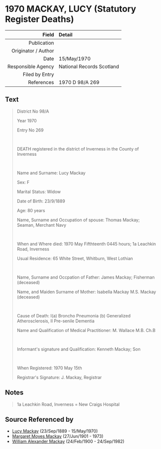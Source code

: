 ﻿---
layout: page
permalink: /sources/s94309804
---

# 1970 MACKAY, LUCY (Statutory Register Deaths)

Field | Detail
---:|:---
Publication | 
Originator / Author | 
Date | 15/May/1970
Responsible Agency | National Records Scotland
Filed by Entry | 
References | 1970 D 98/A 269

## Text

> District No 98/A
>
> Year 1970
>
> Entry No 269
>
> <br/>
>
> DEATH registered in the district of Inverness in the County of Inverness
>
> <br/>
>
> Name and Surname: Lucy Mackay
>
> Sex: F
>
> Marital Status: Widow
>
> Date of Birth: 23/9/1889
>
> Age: 80 years
>
> Name, Surname and Occupation of spouse: Thomas Mackay; Seaman, Merchant Navy
>
> <br/>
>
> When and Where died: 1970 May Fifthteenth 0445 hours; 1a Leachkin Road, Inverness
>
> Usual Residence: 65 White Street, Whitburn, West Lothian
>
> <br/>
>
> Name, Surname and Occpation of Father: James Mackay; Fisherman (deceased)
>
> Name, and Maiden Surname of Mother: Isabella Mackay M.S. Mackay (deceased)
>
> <br/>
>
> Cause of Death: I(a) Broncho Pneumonia (b) Generalized Atherosclerosis, II Pre-senile Dementia
>
> Name and Qualification of Medical Practitioner: M. Wallace M.B. Ch.B
>
> <br/>
>
> Informant's signature and Qualification: Kenneth Mackay; Son
>
> <br/>
>
> When Registered: 1970 May 15th
>
> Registrar's Signature: J. Mackay, Registrar
>

## Notes

> 1a Leachkin Road, Inverness = New Craigs Hospital
>


## Source Referenced by

* [Lucy Mackay](../people/@16587624@-lucy-mackay-b1889-9-23-d1970-5-15.md) (23/Sep/1889 - 15/May/1970)
* [Margaret Moyes Mackay](../people/@178005@-margaret-moyes-mackay-b1901-6-27-d1973.md) (27/Jun/1901 - 1973)
* [William Alexander Mackay](../people/@9383584@-william-alexander-mackay-b1900-2-24-d1982-9-24.md) (24/Feb/1900 - 24/Sep/1982)
